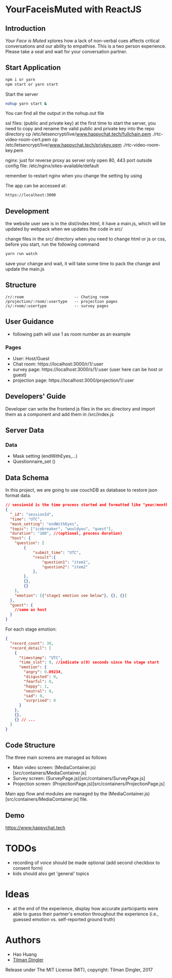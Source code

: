 # YourFaceisMuted with ReactJS

## Introduction

<i>Your Face is Muted</i> xplores how a lack of non-verbal cues
affects critical conversations and our ability to empathise.
This is a two person experience. Please take a seat and wait
for your conversation partner.

## Start Application

```bash
npm i or yarn
npm start or yarn start

```

Start the server

```bash
nohup yarn start &
```

You can find all the output in the nohup.out file

ssl files: (public and private key)
at the first time to start the server, you need to copy and rename the valid public and private key into the repo directory
cp /etc/letsencrypt/live/www.happychat.tech/fullchain.pem ./rtc-video-room-cert.pem
cp /etc/letsencrypt/live/www.happychat.tech/privkey.pem ./rtc-video-room-key.pem

nginx: just for reverse proxy as server only open 80, 443 port outside
config file: /etc/nginx/sites-available/default

remember to restart nginx when you change the setting by using

The app can be accessed at:

```bash
https://localhost:3000
```

## Development

the website user see is in the dist/index.html, it have a main.js, which will be updated by webpack when we updates the code in src/

change files in the src/ directory when you need to change html or js or css, before you start, run the following command

```bash
yarn run watch
```

save your change and wait, it will take some time to pack the change and update the main.js

## Structure

    /r/:room                      -- Chating room
    /projection/:room/:usertype   -- projection pages
    /s/:room/:usertype            -- survey pages

## User Guidance

- following path will use 1 as room number as an example

### Pages

- User: Host/Guest
- Chat room: https://localhost:3000/r/1/:user
- survey page: https://localhost:3000/s/1/:user (user here can be host or guest)
- projection page: https://localhost:3000/projection/1/:user

## Developers' Guide

Developer can write the frontend js files in the src directory and import them as a component and add them in /src/index.js

## Server Data

### Data

- Mask setting (endWithEyes,...)
- Questionnaire_set ()

## Data Schema

In this project, we are going to use couchDB as database to restore json format data.

```json
// sessionid is the time process started and formatted like "year/month/day/hour/min/second" e.g. "2020/6/1/6/15/24"
{
  "_id": "sessionId",
  "time": "UTC",
  "mask_setting": "endWithEyes",
  "topic": ["icebreaker", "wouldyou", "quest"],
  "duration": "180", //(optional, process duration)
  "host": {
    "question": [
        {
            "submit_time": "UTC",
            "result":{
                "question1": "item1",
                "question2": "item2"
            },
        },
        {},
        {}
    ],
    "emotion": [{"stage1 emotion see below"}, {}, {}]
  },
  "guest": {
    //same as host
  }
}
```

For each stage emotion:

```json
{
  "record_count": 30,
  "record_detail": [
    {
      "timestamp": "UTC",
      "time_slot": 9, //indicate x(9) seconds since the stage start
      "emotion": {
        "angry": 0.09234,
        "disgusted": 0,
        "fearful": 0,
        "happy": 1,
        "neutral": 0,
        "sad": 0,
        "surprised": 0
      }
    },
    {},
    {} // ...
  ]
}
```

## Code Structure

The three main screens are managed as follows

- Main video screen: (MediaContainer.js)[src/containers/MediaContainer.js]
- Survey screen: (SurveyPage.js)[src/containers/SurveyPage.js]
- Projection screen: (ProjectionPage.js)[src/containers/ProjectionPage.js]

Main app flow and modules are managed by the (MediaContainer.js)[src/containers/MediaContainer.js] file.

## Demo

https://www.happychat.tech

# TODOs

- recording of voice should be made optional (add second checkbox to consent form)
- kids should also get 'general' topics

# Ideas

- at the end of the experience, display how accurate participants were able to guess their partner's emotion throughout the experience (i.e., guessed emotion vs. self-reported ground truth)

# Authors
- Hao Huang
- [Tilman Dingler](https://github.com/Til-D/)


Release under The MIT License (MIT), copyright: Tilman Dingler, 2017
